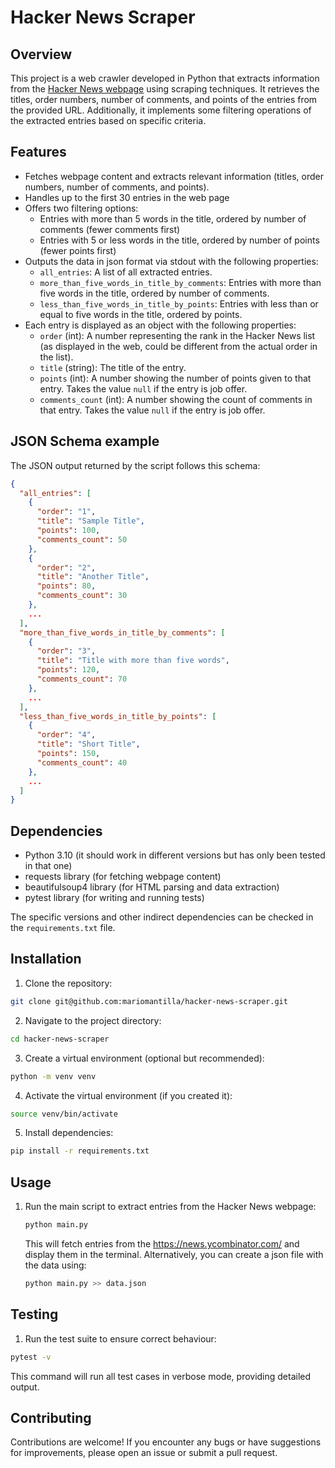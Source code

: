 # Hacker News Scraper

## Overview
This project is a web crawler developed in Python that extracts information from the [Hacker News webpage](https://news.ycombinator.com/) using scraping techniques. It retrieves the titles, order numbers, number of comments, and points of the entries from the provided URL. Additionally, it implements some filtering operations of the extracted entries based on specific criteria.

## Features
- Fetches webpage content and extracts relevant information (titles, order numbers, number of comments, and points).
- Handles up to the first 30 entries in the web page
- Offers two filtering options:
    - Entries with more than 5 words in the title, ordered by number of comments (fewer comments first)
    - Entries with 5 or less words in the title, ordered by number of points (fewer points first)
- Outputs the data in json format via stdout with the following properties:
    - `all_entries`: A list of all extracted entries.
    - `more_than_five_words_in_title_by_comments`: Entries with more than five words in the title, ordered by number of comments.
    - `less_than_five_words_in_title_by_points`: Entries with less than or equal to five words in the title, ordered by points.
- Each entry is displayed as an object with the following properties:
    - `order` (int): A number representing the rank in the Hacker News list (as displayed in the web, could be different from the actual order in the list).
    - `title` (string): The title of the entry.
    - `points` (int): A number showing the number of points given to that entry. Takes the value `null` if the entry is job offer.
    - `comments_count` (int): A number showing the count of comments in that entry. Takes the value `null` if the entry is job offer.

## JSON Schema example
The JSON output returned by the script follows this schema:

```json
{
  "all_entries": [
    {
      "order": "1",
      "title": "Sample Title",
      "points": 100,
      "comments_count": 50
    },
    {
      "order": "2",
      "title": "Another Title",
      "points": 80,
      "comments_count": 30
    },
    ...
  ],
  "more_than_five_words_in_title_by_comments": [
    {
      "order": "3",
      "title": "Title with more than five words",
      "points": 120,
      "comments_count": 70
    },
    ...
  ],
  "less_than_five_words_in_title_by_points": [
    {
      "order": "4",
      "title": "Short Title",
      "points": 150,
      "comments_count": 40
    },
    ...
  ]
}
```

## Dependencies
- Python 3.10 (it should work in different versions but has only been tested in that one)
- requests library (for fetching webpage content)
- beautifulsoup4 library (for HTML parsing and data extraction)
- pytest library (for writing and running tests)

The specific versions and other indirect dependencies can be checked in the `requirements.txt` file.

## Installation
1. Clone the repository:
```bash
git clone git@github.com:mariomantilla/hacker-news-scraper.git
```
2. Navigate to the project directory:
```bash
cd hacker-news-scraper
```
3. Create a virtual environment (optional but recommended):
```bash
python -m venv venv
```
4. Activate the virtual environment (if you created it):
```bash
source venv/bin/activate
```
5. Install dependencies:
```bash
pip install -r requirements.txt
```

## Usage
1. Run the main script to extract entries from the Hacker News webpage:

    ```bash
    python main.py
    ```
    This will fetch entries from the https://news.ycombinator.com/ and display them in the terminal. Alternatively, you can create a json file with the data using:
    ```bash
    python main.py >> data.json
    ```

## Testing
1. Run the test suite to ensure correct behaviour:
```bash
pytest -v
```
This command will run all test cases in verbose mode, providing detailed output.

## Contributing
Contributions are welcome! If you encounter any bugs or have suggestions for improvements, please open an issue or submit a pull request.